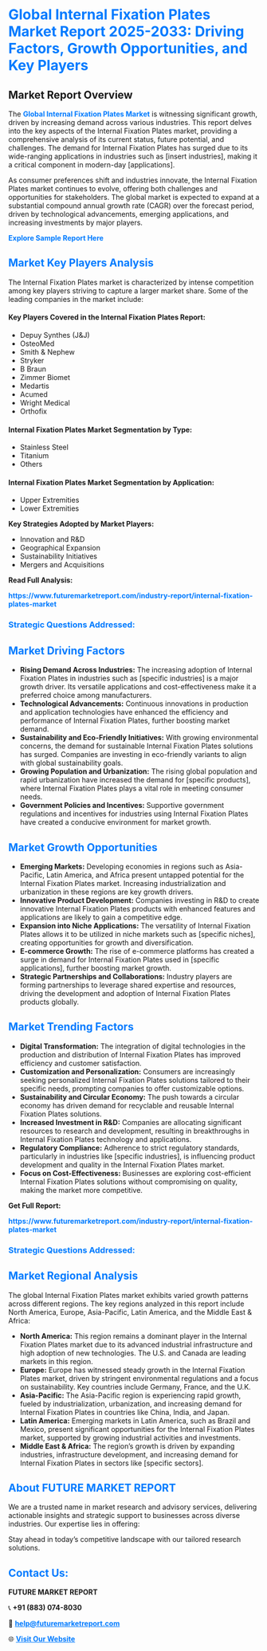 <h1 style="color: #007BFF;">Global Internal Fixation Plates Market Report 2025-2033: Driving Factors, Growth Opportunities, and Key Players</h1>

<section id="overview">
<h2>Market Report Overview</h2>
<p>The <a href="https://www.futuremarketreport.com/industry-report/internal-fixation-plates-market" style="color: #007BFF; text-decoration: none;"><strong>Global Internal Fixation Plates Market</strong></a> is witnessing significant growth, driven by increasing demand across various industries. This report delves into the key aspects of the Internal Fixation Plates market, providing a comprehensive analysis of its current status, future potential, and challenges. The demand for Internal Fixation Plates has surged due to its wide-ranging applications in industries such as [insert industries], making it a critical component in modern-day [applications].</p>
<p>As consumer preferences shift and industries innovate, the Internal Fixation Plates market continues to evolve, offering both challenges and opportunities for stakeholders. The global market is expected to expand at a substantial compound annual growth rate (CAGR) over the forecast period, driven by technological advancements, emerging applications, and increasing investments by major players.</p>
</section>

<section id="overview">
<p><a href="https://www.futuremarketreport.com/request-sample/reportId=79602" style="color: #007BFF; text-decoration: none;"><strong>Explore Sample Report Here</strong></a></p>
</section>

<section id="key-players">
<h2 style="color: #007BFF;">Market Key Players Analysis</h2>
<p>The Internal Fixation Plates market is characterized by intense competition among key players striving to capture a larger market share. Some of the leading companies in the market include:</p>
<h4>Key Players Covered in the Internal Fixation Plates Report:</h4>
<ul><li>Depuy Synthes (J&amp;J)</li><li>OsteoMed</li><li>Smith &amp; Nephew</li><li>Stryker</li><li>B Braun</li><li>Zimmer Biomet</li><li>Medartis</li><li>Acumed</li><li>Wright Medical</li><li>Orthofix</li></ul>
<h4>Internal Fixation Plates Market Segmentation by Type:</h4>
<ul><li>Stainless Steel</li><li>Titanium</li><li>Others</li></ul>

<h4>Internal Fixation Plates Market Segmentation by Application:</h4>
<ul><li>Upper Extremities</li><li>Lower Extremities</li></ul>
<p><strong>Key Strategies Adopted by Market Players:</strong></p>
<ul>
<li>Innovation and R&D</li>
<li>Geographical Expansion</li>
<li>Sustainability Initiatives</li>
<li>Mergers and Acquisitions</li>
</ul>
</section>

<section>
<p><strong>Read Full Analysis: </strong></p><a href="https://www.futuremarketreport.com/industry-report/internal-fixation-plates-market" style="color: #007BFF; text-decoration: none;"><strong>https://www.futuremarketreport.com/industry-report/internal-fixation-plates-market</strong></a>
<h3 style="color: #007BFF;">Strategic Questions Addressed:</h3>
</section>

<section id="driving-factors">
<h2 style="color: #007BFF;">Market Driving Factors</h2>
<ul>
<li><strong>Rising Demand Across Industries:</strong> The increasing adoption of Internal Fixation Plates in industries such as [specific industries] is a major growth driver. Its versatile applications and cost-effectiveness make it a preferred choice among manufacturers.</li>
<li><strong>Technological Advancements:</strong> Continuous innovations in production and application technologies have enhanced the efficiency and performance of Internal Fixation Plates, further boosting market demand.</li>
<li><strong>Sustainability and Eco-Friendly Initiatives:</strong> With growing environmental concerns, the demand for sustainable Internal Fixation Plates solutions has surged. Companies are investing in eco-friendly variants to align with global sustainability goals.</li>
<li><strong>Growing Population and Urbanization:</strong> The rising global population and rapid urbanization have increased the demand for [specific products], where Internal Fixation Plates plays a vital role in meeting consumer needs.</li>
<li><strong>Government Policies and Incentives:</strong> Supportive government regulations and incentives for industries using Internal Fixation Plates have created a conducive environment for market growth.</li>
</ul>
</section>

<section id="growth-opportunities">
<h2 style="color: #007BFF;">Market Growth Opportunities</h2>
<ul>
<li><strong>Emerging Markets:</strong> Developing economies in regions such as Asia-Pacific, Latin America, and Africa present untapped potential for the Internal Fixation Plates market. Increasing industrialization and urbanization in these regions are key growth drivers.</li>
<li><strong>Innovative Product Development:</strong> Companies investing in R&D to create innovative Internal Fixation Plates products with enhanced features and applications are likely to gain a competitive edge.</li>
<li><strong>Expansion into Niche Applications:</strong> The versatility of Internal Fixation Plates allows it to be utilized in niche markets such as [specific niches], creating opportunities for growth and diversification.</li>
<li><strong>E-commerce Growth:</strong> The rise of e-commerce platforms has created a surge in demand for Internal Fixation Plates used in [specific applications], further boosting market growth.</li>
<li><strong>Strategic Partnerships and Collaborations:</strong> Industry players are forming partnerships to leverage shared expertise and resources, driving the development and adoption of Internal Fixation Plates products globally.</li>
</ul>
</section>

<section id="trending-factors">
<h2 style="color: #007BFF;">Market Trending Factors</h2>
<ul>
<li><strong>Digital Transformation:</strong> The integration of digital technologies in the production and distribution of Internal Fixation Plates has improved efficiency and customer satisfaction.</li>
<li><strong>Customization and Personalization:</strong> Consumers are increasingly seeking personalized Internal Fixation Plates solutions tailored to their specific needs, prompting companies to offer customizable options.</li>
<li><strong>Sustainability and Circular Economy:</strong> The push towards a circular economy has driven demand for recyclable and reusable Internal Fixation Plates solutions.</li>
<li><strong>Increased Investment in R&D:</strong> Companies are allocating significant resources to research and development, resulting in breakthroughs in Internal Fixation Plates technology and applications.</li>
<li><strong>Regulatory Compliance:</strong> Adherence to strict regulatory standards, particularly in industries like [specific industries], is influencing product development and quality in the Internal Fixation Plates market.</li>
<li><strong>Focus on Cost-Effectiveness:</strong> Businesses are exploring cost-efficient Internal Fixation Plates solutions without compromising on quality, making the market more competitive.</li>
</ul>
</section>

<section>
<p><strong>Get Full Report: </strong></p><a href="https://www.futuremarketreport.com/industry-report/internal-fixation-plates-market" style="color: #007BFF; text-decoration: none;"><strong>https://www.futuremarketreport.com/industry-report/internal-fixation-plates-market</strong></a>
<h3 style="color: #007BFF;">Strategic Questions Addressed:</h3>
</section>


<section id="regional-analysis">
<h2 style="color: #007BFF;">Market Regional Analysis</h2>
<p>The global Internal Fixation Plates market exhibits varied growth patterns across different regions. The key regions analyzed in this report include North America, Europe, Asia-Pacific, Latin America, and the Middle East & Africa:</p>
<ul>
<li><strong>North America:</strong> This region remains a dominant player in the Internal Fixation Plates market due to its advanced industrial infrastructure and high adoption of new technologies. The U.S. and Canada are leading markets in this region.</li>
<li><strong>Europe:</strong> Europe has witnessed steady growth in the Internal Fixation Plates market, driven by stringent environmental regulations and a focus on sustainability. Key countries include Germany, France, and the U.K.</li>
<li><strong>Asia-Pacific:</strong> The Asia-Pacific region is experiencing rapid growth, fueled by industrialization, urbanization, and increasing demand for Internal Fixation Plates in countries like China, India, and Japan.</li>
<li><strong>Latin America:</strong> Emerging markets in Latin America, such as Brazil and Mexico, present significant opportunities for the Internal Fixation Plates market, supported by growing industrial activities and investments.</li>
<li><strong>Middle East & Africa:</strong> The region’s growth is driven by expanding industries, infrastructure development, and increasing demand for Internal Fixation Plates in sectors like [specific sectors].</li>
</ul>
</section>

<footer>
<h2 style="color: #007BFF;">About FUTURE MARKET REPORT</h2>
<p>We are a trusted name in market research and advisory services, delivering actionable insights and strategic support to businesses across diverse industries. Our expertise lies in offering:</p>

<p>Stay ahead in today’s competitive landscape with our tailored research solutions.</p>

<h2 style="color: #007BFF;">Contact Us:</h2>
<p><strong>FUTURE MARKET REPORT</strong></p>
<p>📞 <strong>+91 (883) 074-8030</strong></p>
<p>📧 <strong><a href="mailto:help@futuremarketreport.com" style="color: #007BFF;">help@futuremarketreport.com</a></strong></p>
<p>🌐 <strong><a href="https://www.futuremarketreport.com/" style="color: #007BFF;">Visit Our Website</a></strong></p>
</footer>